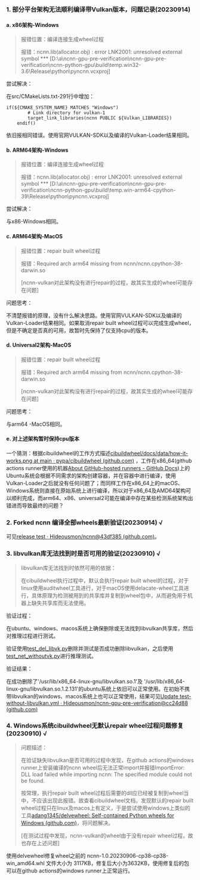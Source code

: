 ### 1. 部分平台架构无法顺利编译带Vulkan版本，问题记录(20230914)

#### a. x86架构-Windows

> 报错位置：编译连接生成wheel过程
>
> 报错：ncnn.lib(allocator.obj) : error LNK2001: unresolved external symbol *** [D:\a\ncnn-gpu-pre-verification\ncnn-gpu-pre-verification\ncnn-python-gpu\build\temp.win32-3.6\Release\python\pyncnn.vcxproj] 

尝试解决：

在src/CMakeLists.txt-291行中增加：

```
if(${CMAKE_SYSTEM_NAME} MATCHES "Windows")
        # Link directory for vulkan-1
        target_link_libraries(ncnn PUBLIC ${Vulkan_LIBRARIES})
    endif()
```

依旧报相同错误。使用官网VULKAN-SDK以及编译的Vulkan-Loader结果相同。

#### b. ARM64架构-Windows

> 报错位置：编译连接生成wheel过程
>
> 报错：ncnn.lib(allocator.obj) : error LNK2001: unresolved external symbol *** [D:\a\ncnn-gpu-pre-verification\ncnn-gpu-pre-verification\ncnn-python-gpu\build\temp.win-arm64-cpython-39\Release\python\pyncnn.vcxproj]

尝试解决：

与x86-Windows相同。

#### c. ARM64架构-MacOS

> 报错位置：repair built wheel过程
>
> 报错：Required arch arm64 missing from ncnn/ncnn.cpython-38-darwin.so
>
> [ncnn-vulkan对此架构没有进行repair的过程，故其实生成的wheel可能存在问题]

问题思考：

不清楚报错的原理，没有什么解决思路。使用官网VULKAN-SDK以及编译的Vulkan-Loader结果相同。如果取消repair built wheel过程可以完成生成wheel，但是不确定是否真的可用，故暂时先保持了仅支持cpu的版本。

#### d. Universal2架构-MacOS

> 报错位置：repair built wheel过程
>
> 报错：Required arch arm64 missing from ncnn/ncnn.cpython-38-darwin.so
>
> [ncnn-vulkan对此架构没有进行repair的过程，故其实生成的wheel可能存在问题]

问题思考：

与arm64 -MacOS相同。

#### e. 对上述架构暂时保持cpu版本

一个猜测：根据cibuildwheel的工作方式描述[cibuildwheel/docs/data/how-it-works.png at main · pypa/cibuildwheel (github.com)](https://github.com/pypa/cibuildwheel/blob/main/docs/data/how-it-works.png) ，工作在x86_64(github actions runner使用的机器[About GitHub-hosted runners - GitHub Docs](https://docs.github.com/en/actions/using-github-hosted-runners/about-github-hosted-runners))上的Ubuntu系统会根据不同需求的架构创建容器，并在容器中进行编译，使用Vulkan-Loader之后就没有任何问题了；而同样工作在x86_64上的macOS、Windows系统则直接在原始系统上进行编译，所以对于x86_64及AMD64架构可以顺利完成，而arm64、x86、universal2可能在编译中存在某些检测系统架构出错进而导致最终的问题？

### 2. Forked ncnn 编译全部wheels最新验证(20230914) √

可见[release test · Hideousmon/ncnn@43df385 (github.com)](https://github.com/Hideousmon/ncnn/actions/runs/6182483110)。

### 3. libvulkan库无法找到时是否可用的验证(20230910) √

> libvulkan库无法找到时依然可用的依据：
>
> 在cibuildwheel执行过程中，默认会执行repair built wheel的过程，对于linux使用auditwheel工具进行，对于macOS使用delacate-wheel工具进行，具体原理为检测被用到的共享库并复制到wheel包中，从而避免用于机器上缺失共享库而无法使用。

验证过程：

在ubuntu、windows、macos系统上确保删除或无法找到libvulkan共享库，然后对推理过程进行测试。

验证使用[test_del_libvk.py](https://github.com/Hideousmon/ncnn-gpu-pre-verification/blob/main/tests/test_del_libvk.py)删除并测试是否成功删除libvulkan，之后使用[test_net_withoutvk.py](https://github.com/Hideousmon/ncnn-gpu-pre-verification/blob/main/tests/test_net_withoutvk.py)进行推理测试。

验证结果：

在成功删除了'/usr/lib/x86_64-linux-gnu/libvulkan.so.1'及 '/usr/lib/x86_64-linux-gnu/libvulkan.so.1.2.131'的ubuntu系统上依旧可以正常使用。在初始不携带libvulkan的windows、macos系统上也可以正常使用，结果可见[Update test-without-libvulkan.yml · Hideousmon/ncnn-gpu-pre-verification@cc24d88 (github.com)](https://github.com/Hideousmon/ncnn-gpu-pre-verification/actions/runs/6135635910/job/16649585147)

### 4. Windows系统cibuildwheel无默认repair wheel过程问题修复(20230910)  √

> 问题描述：
>
> 在验证缺失libvulkan是否可用的过程中发现，在github actions的windows runner上安装编译的ncnn wheel后无法正常import并报错ImportError: DLL load failed while importing ncnn: The specified module could not be found. 
>
> 按常理，执行repair built wheel过程后需要的dll应已经被复制到wheel当中，不应该出现此报错。故查看cibuildwheel文档，发现默认的repair built wheel过程只在linux及macos上有定义，于是尝试使用windows上类似的工具[adang1345/delvewheel: Self-contained Python wheels for Windows (github.com)](https://github.com/adang1345/delvewheel)，将问题解决。
>
> [在测试过程中发现，ncnn-vulkan的wheel由于没有repair wheel过程，故也存在上述问题]

使用delvewheel修复wheel之前的 ncnn-1.0.20230906-cp38-cp38-win_amd64.whl 文件大小为 3117KB，修复后大小为3632KB，使用修复后的包可以在github actions的windows runner上正常运行。